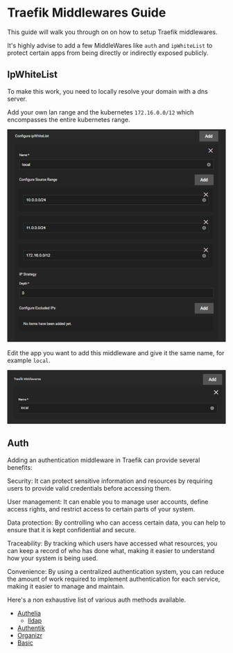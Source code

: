 # Traefik Middlewares Guide

This guide will walk you through on on how to setup Traefik middlewares.

It's highly advise to add a few MiddleWares like `auth` and `ipWhiteList` to protect certain apps from being directly or indirectly exposed publicly.

## IpWhiteList

To make this work, you need to locally resolve your domain with a dns server.

Add your own lan range and the kubernetes `172.16.0.0/12` which encompasses the entire kubernetes range.

![ipWhiteList](./img/traefik-whitelist.png)

Edit the app you want to add this middleware and give it the same name, for example `local`.

![local](./img/traefik-midlleware-local.png)

## Auth

Adding an authentication middleware in Traefik can provide several benefits:

Security: It can protect sensitive information and resources by requiring users to provide valid credentials before accessing them.

User management: It can enable you to manage user accounts, define access rights, and restrict access to certain parts of your system.

Data protection: By controlling who can access certain data, you can help to ensure that it is kept confidential and secure.

Traceability: By tracking which users have accessed what resources, you can keep a record of who has done what, making it easier to understand how your system is being used.

Convenience: By using a centralized authentication system, you can reduce the amount of work required to implement authentication for each service, making it easier to manage and maintain.

Here's a non exhaustive list of various auth methods available.

- [Authelia](https://truecharts.org/charts/stable/lldap/authelia)
  - [lldap](https://truecharts.org/charts/stable/lldap/installation-notes)
- [Authentik](<https://truecharts.org/charts/stable/authentik/how_to>)
- [Organizr](<https://truecharts.org/charts/stable/organizr/forward_auth>)
- [Basic](<https://truecharts.org/charts/enterprise/traefik/traefik-basicAuth-middleware>)
